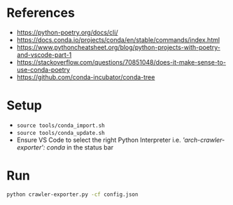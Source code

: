 # References
- https://python-poetry.org/docs/cli/
- https://docs.conda.io/projects/conda/en/stable/commands/index.html
- https://www.pythoncheatsheet.org/blog/python-projects-with-poetry-and-vscode-part-1
- https://stackoverflow.com/questions/70851048/does-it-make-sense-to-use-conda-poetry
- https://github.com/conda-incubator/conda-tree

# Setup
- `source tools/conda_import.sh`
- `source tools/conda_update.sh`
- Ensure VS Code to select the right Python Interpreter i.e. *'arch-crawler-exporter': conda* in the status bar
  
# Run
```bash
python crawler-exporter.py -cf config.json
```
